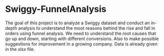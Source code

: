 # Swiggy-FunnelAnalysis
The goal of this project is to analyze a Swiggy dataset and conduct an in-depth analysis to understand the moot reasons behind the rise and fall in orders using funnel analysis. We need to understand the root causes that go up and down, starting with different conversions. Also to make possible suggestions for improvement in a growing company.
Data is already given in the xlsx file. 
